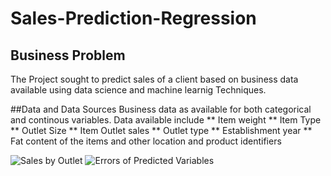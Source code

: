 # Sales-Prediction-Regression
## Business Problem
The Project sought to predict sales of a client based on business data available using data science and  machine learnig  Techniques.

##Data and Data Sources
Business data as available for both categorical and continous variables. Data available include 
** Item weight
** Item Type
** Outlet Size
** Item Outlet sales 
** Outlet type
** Establishment year
** Fat content of the items  and other location and product identifiers 

![Sales by Outlet](https://user-images.githubusercontent.com/99395688/226849271-e274dc01-e405-4a1c-8059-c5266fde8d31.png)
![Errors of Predicted Variables](https://user-images.githubusercontent.com/99395688/226849309-7a23902c-f329-429d-ab2e-39cdfd4e436f.png)

